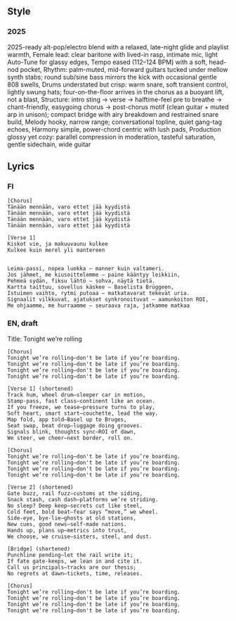 
## Style


### 2025
2025-ready alt-pop/electro blend with a relaxed, late-night glide and playlist warmth, Female lead: clear baritone with lived-in rasp, intimate mic, light Auto-Tune for glassy edges, Tempo eased (112–124 BPM) with a soft, head-nod pocket, Rhythm: palm-muted, mid-forward guitars tucked under mellow synth stabs; round sub/sine bass mirrors the kick with occasional gentle 808 swells, Drums understated but crisp: warm snare, soft transient control, lightly swung hats; four-on-the-floor arrives in the chorus as a buoyant lift, not a blast, Structure: intro sting → verse → halftime-feel pre to breathe → chant-friendly, easygoing chorus → post-chorus motif (clean guitar + muted arp in unison); compact bridge with airy breakdown and restrained snare build, Melody hooky, narrow range; conversational topline, quiet gang-tag echoes, Harmony simple, power-chord centric with lush pads, Production glossy yet cozy: parallel compression in moderation, tasteful saturation, gentle sidechain, wide guitar


## Lyrics
### FI
```
[Chorus]
Tänään mennään, varo ettet jää kyydistä
Tänään mennään, varo ettet jää kyydistä
Tänään mennään, varo ettet jää kyydistä
Tänään mennään, varo ettet jää kyydistä

[Verse 1]
Kiskot vie, ja makuuvaunu kulkee
Kulkee kuin merel yli mantereen


Leima-passi, nopea luokka – manner kuin valtameri.
Jos jähmet, me kiusoittelemme – paine kääntyy leikkiin,
Pehmeä sydän, fiksu lähtö – sohva, näytä tietä.
Kartta taittuu, sovellus käskee – Baselista Brüggeen,
Istuimen vaihto, rytmi putoaa – matkatavarat tekevät uria.
Signaalit vilkkuvat, ajatukset synkronoituvat – aamunkoiton ROI,
Me ohjaamme, me hurraamme – seuraava raja, jatkamme matkaa
```


### EN, draft
Title: Tonight we’re rolling
```
[Chorus]
Tonight we’re rolling—don't be late if you’re boarding.
Tonight we’re rolling—don't be late if you’re boarding.
Tonight we’re rolling—don't be late if you’re boarding.
Tonight we’re rolling—don't be late if you’re boarding.

[Verse 1] (shortened)
Track hum, wheel drum—sleeper car in motion,
Stamp-pass, fast class—continent like an ocean.
If you freeze, we tease—pressure turns to play,
Soft heart, smart start—couchette, lead the way.
Map fold, app told—Basel up to Bruges,
Seat swap, beat drop—luggage doing grooves.
Signals blink, thoughts sync—ROI of dawn,
We steer, we cheer—next border, roll on.

[Chorus]
Tonight we’re rolling—don't be late if you’re boarding.
Tonight we’re rolling—don't be late if you’re boarding.
Tonight we’re rolling—don't be late if you’re boarding.
Tonight we’re rolling—don't be late if you’re boarding.

[Verse 2] (shortened)
Gate buzz, rail fuzz—customs at the siding,
Snack stash, cash dash—platforms we’re striding.
No sleep? Deep keep—secrets cut like steel,
Cold feet, bold beat—fear says “move,” we wheel.
Side-eye, bye-lie—ghosts at old stations,
New cues, good news—self-made nations.
Hands up, plans up—metrics into trust,
We choose, we cruise—sisters, steel, and dust.

[Bridge] (shortened)
Punchline pending—let the rail write it;
If fate gate-keeps, we lean in and cite it.
Call us principals—tracks are our thesis;
No regrets at dawn—tickets, time, releases.

[Chorus]
Tonight we’re rolling—don't be late if you’re boarding.
Tonight we’re rolling—don't be late if you’re boarding.
Tonight we’re rolling—don't be late if you’re boarding.
Tonight we’re rolling—don't be late if you’re boarding.
```

